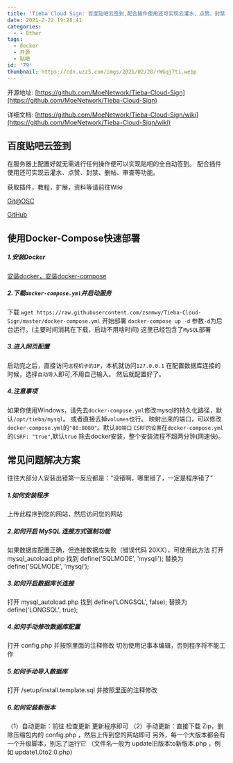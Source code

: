 ```yaml
---
title: 'Tieba Cloud Sign: 百度贴吧云签到,配合插件使用还可实现云灌水、点赞、封禁、删帖、审查等功能'
date: 2021-2-22 19:28:41
categories:
  - - Other
tags:
  - docker
  - 开源
  - 贴吧
id: '79'
thumbnail: https://cdn.uzz5.com/imgs/2021/02/28/rWGqj7ti.webp
---
```



开源地址: [https://github.com/MoeNetwork/Tieba-Cloud-Sign](https://github.com/MoeNetwork/Tieba-Cloud-Sign) 

详细文档: [https://github.com/MoeNetwork/Tieba-Cloud-Sign/wiki](https://github.com/MoeNetwork/Tieba-Cloud-Sign/wiki)

## 百度贴吧云签到

在服务器上配置好就无需进行任何操作便可以实现贴吧的全自动签到。 配合插件使用还可实现云灌水、点赞、封禁、删帖、审查等功能。 

获取插件，教程，扩展，资料等请前往Wiki 

[Git@OSC](https://git.oschina.net/kenvix/Tieba-Cloud-Sign/wikis/home) 

[GitHub](https://github.com/MoeNetwork/Tieba-Cloud-Sign/wiki)

## 使用Docker-Compose快速部署

##### 1.安装Docker

[安装docker，安装docker-compose](http://get.daocloud.io/#install-docker)

##### 2.下载`docker-compose.yml`并启动服务

下载 `wget https://raw.githubusercontent.com/zsnmwy/Tieba-Cloud-Sign/master/docker-compose.yml` 开始部署 `docker-compose up -d` 参数`-d`为后台运行。(主要时间消耗在下载，启动不用啥时间) 这里已经包含了`MySQL`部署

##### 3.进入网页配置

启动完之后，直接访问`远程机子的IP`，本机就访问`127.0.0.1` 在配置数据库连接的时候，选择`自动导入`即可,不用自己输入。 然后就配置好了。

##### 4.注意事项

如果你使用Windows，请先去`docker-compose.yml`修改mysql的持久化路径，默认`/opt/tieba/mysql`。 或者直接去掉`volumes`也行。 映射出来的端口，可以修改`docker-compose.yml`的`"80:8080"`。默认`80端口` `CSRF的设置`在`docker-compose.yml`的`CSRF: "true"`,默认`true` 除去docker安装，整个安装流程不超两分钟(网速快)。

## 常见问题解决方案

往往大部分人安装出错第一反应都是：“没错啊，哪里错了，一定是程序错了”

##### 1.如何安装程序

上传此程序到您的网站，然后访问您的网站

##### 2.如何开启 MySQL 连接方式强制功能

如果数据库配置正确，但连接数据库失败（错误代码 20XX），可使用此方法 打开 mysql\_autoload.php 找到 define('SQLMODE', 'mysqli'); 替换为 define('SQLMODE', 'mysql');

##### 3.如何开启数据库长连接

打开 mysql\_autoload.php 找到 define('LONGSQL', false); 替换为 define('LONGSQL', true);

##### 4.如何手动修改数据库配置

打开 config.php 并按照里面的注释修改 切勿使用记事本编辑，否则程序将不能工作

##### 5.如何手动导入数据库

打开 /setup/install.template.sql 并按照里面的注释修改

##### 6.如何安装新版本

（1）自动更新：前往 检查更新 更新程序即可 （2）手动更新：直接下载 Zip，删除压缩包内的 config.php ，然后上传到您的网站即可 另外，每一个大版本都会有一个升级脚本，别忘了运行它 （文件名一般为 update旧版本to新版本.php ，例如 update1.0to2.0.php）